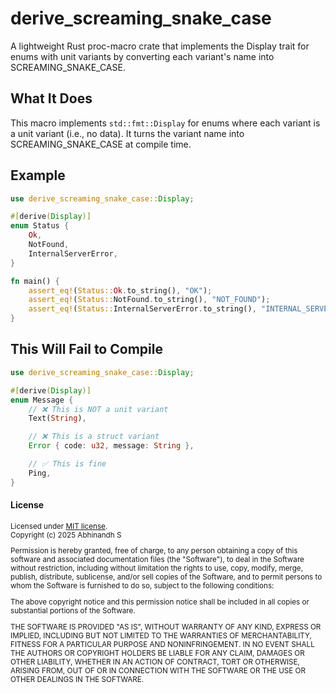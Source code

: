 # derive_screaming_snake_case

A lightweight Rust proc-macro crate that implements the Display trait for enums with unit variants by converting each variant's name into SCREAMING_SNAKE_CASE.

## What It Does

This macro implements `std::fmt::Display` for enums where each variant is a unit variant (i.e., no data). It turns the variant name into SCREAMING_SNAKE_CASE at compile time.

## Example

```rust
use derive_screaming_snake_case::Display;

#[derive(Display)]
enum Status {
    Ok,
    NotFound,
    InternalServerError,
}

fn main() {
    assert_eq!(Status::Ok.to_string(), "OK");
    assert_eq!(Status::NotFound.to_string(), "NOT_FOUND");
    assert_eq!(Status::InternalServerError.to_string(), "INTERNAL_SERVER_ERROR");
}
```

## This Will Fail to Compile

```rust
use derive_screaming_snake_case::Display;

#[derive(Display)]
enum Message {
    // ❌ This is NOT a unit variant
    Text(String),

    // ❌ This is a struct variant
    Error { code: u32, message: String },

    // ✅ This is fine
    Ping,
}
```

#### License

<sup>
Licensed under <a href="LICENSE">MIT license</a>.
</sup>

</br>

<sub>
Copyright (c) 2025 Abhinandh S</sub></br>
<sub>

Permission is hereby granted, free of charge, to any person obtaining a copy
of this software and associated documentation files (the "Software"), to deal
in the Software without restriction, including without limitation the rights
to use, copy, modify, merge, publish, distribute, sublicense, and/or sell
copies of the Software, and to permit persons to whom the Software is
furnished to do so, subject to the following conditions:

The above copyright notice and this permission notice shall be included in all
copies or substantial portions of the Software.

THE SOFTWARE IS PROVIDED "AS IS", WITHOUT WARRANTY OF ANY KIND, EXPRESS OR
IMPLIED, INCLUDING BUT NOT LIMITED TO THE WARRANTIES OF MERCHANTABILITY,
FITNESS FOR A PARTICULAR PURPOSE AND NONINFRINGEMENT. IN NO EVENT SHALL THE
AUTHORS OR COPYRIGHT HOLDERS BE LIABLE FOR ANY CLAIM, DAMAGES OR OTHER
LIABILITY, WHETHER IN AN ACTION OF CONTRACT, TORT OR OTHERWISE, ARISING FROM,
OUT OF OR IN CONNECTION WITH THE SOFTWARE OR THE USE OR OTHER DEALINGS IN THE
SOFTWARE.
</sub>
